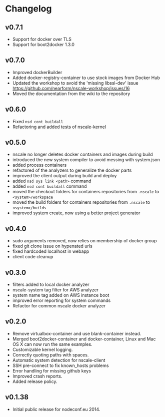 Changelog
=========

v0.7.1
------

* Support for docker over TLS
* Support for boot2docker 1.3.0

v0.7.0
------

* Improved dockerBuilder
* Added docker-registry-container to use stock images from Docker Hub
* Updated the workshop to avoid the 'missing libssl-dev' issue
  https://github.com/nearform/nscale-workshop/issues/16
* Moved the documentation from the wiki to the repository

v0.6.0
------

* Fixed `nsd cont buildall`
* Refactoring and added tests of nscale-kernel

v0.5.0
------

* nscale no longer deletes docker containers and images during build
* introduced the new system compiler to avoid messing with system.json
* added process containers
* refactored of the analyzers to generalize the docker parts
* improved the client output during build and deploy
* added `nsd sys link <path>` command
* added `nsd cont buildall` command
* moved the checkout folders for containers repositories from `.nscale`
  to `<system>/workspace`
* moved the build folders for containers repositories from `.nscale`
  to `<system>/builds`
* improved system create, now using a better project generator

v0.4.0
------

* sudo arguments removed, now relies on membership of docker group
* fixed git clone issue on hypenated urls
* fixed hardcoded localhost in webapp
* client code cleanup


v0.3.0
------

* filters added to local docker analyzer
* nscale-system tag filter for AWS analyzer
* system name tag added on AWS instance boot
* improved error reporting for system commands
* Refactor for common nscale docker analyzer


v0.2.0
------

* Remove virtualbox-container and use blank-container instead.
* Merged boot2docker-container and docker-container,
  Linux and Mac OS X can now run the same examples.
* Customizable kernel logging.
* Correctly quoting paths with spaces.
* Automatic system detection for nscale-client
* SSH pre-connect to fix known\_hosts problems
* Error handling for missing github keys
* Improved crash reports.
* Added release policy.

v0.1.38
------

* Initial public release for nodeconf.eu 2014.

